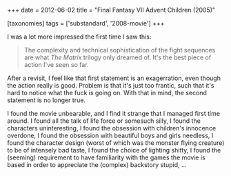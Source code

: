 +++
date = 2012-06-02
title = "Final Fantasy VII Advent Children (2005)"

[taxonomies]
tags = ['substandard', '2008-movie']
+++

I was a lot more impressed the first time I saw this:

> The complexity and technical sophistication of the fight sequences are
> what *The Matrix* trilogy only dreamed of. It\'s the best piece of
> action I\'ve seen so far.

After a revisit, I feel like that first statement is an exagerration,
even though the action really is good. Problem is that it\'s just too
frantic, such that it\'s hard to notice what the fuck is going on. With
that in mind, the second statement is no longer true.

I found the movie unbearable, and I find it strange that I managed first
time around. I found all the talk of life force or somesuch silly, I
found the characters uninteresting, I found the obsession with
children\'s innocence overdone, I found the obsession with beautiful
boys and girls needless, I found the character design (worst of which
was the monster flying creature) to be of intensely bad taste, I found
the choice of lighting shitty, I found the (seeming) requirement to have
familiarity with the games the movie is based in order to appreciate the
(complex) backstory stupid, \...
